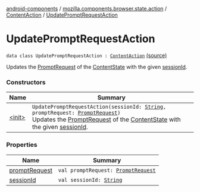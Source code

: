 [android-components](../../../index.md) / [mozilla.components.browser.state.action](../../index.md) / [ContentAction](../index.md) / [UpdatePromptRequestAction](./index.md)

# UpdatePromptRequestAction

`data class UpdatePromptRequestAction : `[`ContentAction`](../index.md) [(source)](https://github.com/mozilla-mobile/android-components/blob/master/components/browser/state/src/main/java/mozilla/components/browser/state/action/BrowserAction.kt#L241)

Updates the [PromptRequest](../../../mozilla.components.concept.engine.prompt/-prompt-request/index.md) of the [ContentState](../../../mozilla.components.browser.state.state/-content-state/index.md) with the given [sessionId](session-id.md).

### Constructors

| Name | Summary |
|---|---|
| [&lt;init&gt;](-init-.md) | `UpdatePromptRequestAction(sessionId: `[`String`](https://kotlinlang.org/api/latest/jvm/stdlib/kotlin/-string/index.html)`, promptRequest: `[`PromptRequest`](../../../mozilla.components.concept.engine.prompt/-prompt-request/index.md)`)`<br>Updates the [PromptRequest](../../../mozilla.components.concept.engine.prompt/-prompt-request/index.md) of the [ContentState](../../../mozilla.components.browser.state.state/-content-state/index.md) with the given [sessionId](session-id.md). |

### Properties

| Name | Summary |
|---|---|
| [promptRequest](prompt-request.md) | `val promptRequest: `[`PromptRequest`](../../../mozilla.components.concept.engine.prompt/-prompt-request/index.md) |
| [sessionId](session-id.md) | `val sessionId: `[`String`](https://kotlinlang.org/api/latest/jvm/stdlib/kotlin/-string/index.html) |
